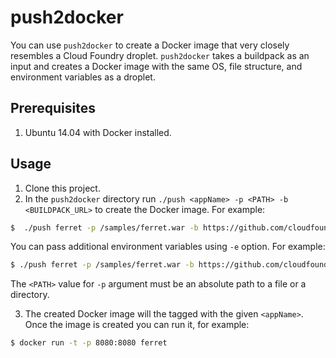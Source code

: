 # push2docker

You can use `push2docker` to create a Docker image that very closely resembles a Cloud Foundry droplet. `push2docker` takes a buildpack as an input and creates a Docker image with the same OS, file structure, and environment variables as a droplet.

## Prerequisites

1. Ubuntu 14.04 with Docker installed.

## Usage

1. Clone this project.
2. In the `push2docker` directory run `./push <appName> -p <PATH> -b <BUILDPACK_URL>` to create the Docker image. For example:

```bash
$  ./push ferret -p /samples/ferret.war -b https://github.com/cloudfoundry/java-buildpack
```
You can pass additional environment variables using `-e` option. For example:

```bash
$ ./push ferret -p /samples/ferret.war -b https://github.com/cloudfoundry/ibm-websphere-liberty-buildpack.git -e IBM_JVM_LICENSE=XXX -e IBM_LIBERTY_LICENSE=YYY
```

The `<PATH>` value for `-p` argument must be an absolute path to a file or a directory.

3. The created Docker image will the tagged with the given `<appName>`. Once the image is created you can run it, for example:

```bash
$ docker run -t -p 8080:8080 ferret
```

